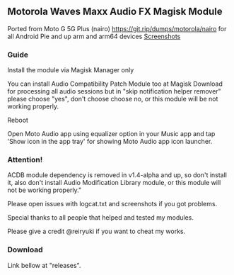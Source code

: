 ## Motorola Waves Maxx Audio FX Magisk Module

Ported from Moto G 5G Plus (nairo) https://git.rip/dumps/motorola/nairo for all Android Pie and up arm and arm64 devices
[Screenshots](https://reiryuki.blogspot.com/2020/09/motorola-waves-maxx-audio-fx-magisk.html?m=1)

### Guide
Install the module via Magisk Manager only

You can install Audio Compatibility Patch Module too at Magisk Download for processing all audio sessions
but in "skip notification helper remover" please choose "yes", don't choose choose no, or this module will be not working properly.

Reboot

Open Moto Audio app using equalizer option in your Music app and tap 'Show icon in the app tray' for showing Moto Audio app icon launcher.

### Attention!
ACDB module dependency is removed in v1.4-alpha and up, so don't install it, also don't install Audio Modification Library module, or this module will not be working properly."

Please open issues with logcat.txt and screenshots if you got problems.

Special thanks to all people that helped and tested my modules.

Please give a credit @reiryuki if you want to cheat my works.

### Download
Link bellow at "releases".
